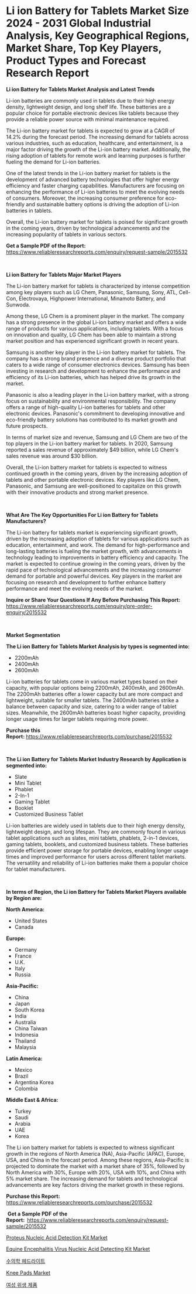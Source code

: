 <p><h1>Li ion Battery for Tablets Market Size 2024 - 2031 Global Industrial Analysis, Key Geographical Regions, Market Share, Top Key Players, Product Types and Forecast Research Report</h1></p><p><strong>Li ion Battery for Tablets Market Analysis and Latest Trends</strong></p>
<p><p>Li-ion batteries are commonly used in tablets due to their high energy density, lightweight design, and long shelf life. These batteries are a popular choice for portable electronic devices like tablets because they provide a reliable power source with minimal maintenance required.</p><p>The Li-ion battery market for tablets is expected to grow at a CAGR of 14.2% during the forecast period. The increasing demand for tablets across various industries, such as education, healthcare, and entertainment, is a major factor driving the growth of the Li-ion battery market. Additionally, the rising adoption of tablets for remote work and learning purposes is further fueling the demand for Li-ion batteries.</p><p>One of the latest trends in the Li-ion battery market for tablets is the development of advanced battery technologies that offer higher energy efficiency and faster charging capabilities. Manufacturers are focusing on enhancing the performance of Li-ion batteries to meet the evolving needs of consumers. Moreover, the increasing consumer preference for eco-friendly and sustainable battery options is driving the adoption of Li-ion batteries in tablets.</p><p>Overall, the Li-ion battery market for tablets is poised for significant growth in the coming years, driven by technological advancements and the increasing popularity of tablets in various sectors.</p></p>
<p><strong>Get a Sample PDF of the Report:&nbsp;</strong> <a href="https://www.reliableresearchreports.com/enquiry/request-sample/2015532">https://www.reliableresearchreports.com/enquiry/request-sample/2015532</a></p>
<p>&nbsp;</p>
<p><strong>Li ion Battery for Tablets Major Market Players</strong></p>
<p><p>The Li-ion battery market for tablets is characterized by intense competition among key players such as LG Chem, Panasonic, Samsung, Sony, ATL, Cell-Con, Electrovaya, Highpower International, Minamoto Battery, and Sunwoda.</p><p>Among these, LG Chem is a prominent player in the market. The company has a strong presence in the global Li-ion battery market and offers a wide range of products for various applications, including tablets. With a focus on innovation and quality, LG Chem has been able to maintain a strong market position and has experienced significant growth in recent years.</p><p>Samsung is another key player in the Li-ion battery market for tablets. The company has a strong brand presence and a diverse product portfolio that caters to a wide range of consumer electronics devices. Samsung has been investing in research and development to enhance the performance and efficiency of its Li-ion batteries, which has helped drive its growth in the market.</p><p>Panasonic is also a leading player in the Li-ion battery market, with a strong focus on sustainability and environmental responsibility. The company offers a range of high-quality Li-ion batteries for tablets and other electronic devices. Panasonic's commitment to developing innovative and eco-friendly battery solutions has contributed to its market growth and future prospects.</p><p>In terms of market size and revenue, Samsung and LG Chem are two of the top players in the Li-ion battery market for tablets. In 2020, Samsung reported a sales revenue of approximately $49 billion, while LG Chem's sales revenue was around $30 billion.</p><p>Overall, the Li-ion battery market for tablets is expected to witness continued growth in the coming years, driven by the increasing adoption of tablets and other portable electronic devices. Key players like LG Chem, Panasonic, and Samsung are well-positioned to capitalize on this growth with their innovative products and strong market presence.</p></p>
<p>&nbsp;</p>
<p><strong>What Are The Key Opportunities For Li ion Battery for Tablets Manufacturers?</strong></p>
<p><p>The Li-ion battery for tablets market is experiencing significant growth, driven by the increasing adoption of tablets for various applications such as education, entertainment, and work. The demand for high-performance and long-lasting batteries is fueling the market growth, with advancements in technology leading to improvements in battery efficiency and capacity. The market is expected to continue growing in the coming years, driven by the rapid pace of technological advancements and the increasing consumer demand for portable and powerful devices. Key players in the market are focusing on research and development to further enhance battery performance and meet the evolving needs of the market.</p></p>
<p><strong>Inquire or Share Your Questions If Any Before Purchasing This Report:</strong> <a href="https://www.reliableresearchreports.com/enquiry/pre-order-enquiry/2015532">https://www.reliableresearchreports.com/enquiry/pre-order-enquiry/2015532</a></p>
<p>&nbsp;</p>
<p><strong>Market Segmentation</strong></p>
<p><strong>The Li ion Battery for Tablets Market Analysis by types is segmented into:</strong></p>
<p><ul><li>2200mAh</li><li>2400mAh</li><li>2600mAh</li></ul></p>
<p><p>Li-ion batteries for tablets come in various market types based on their capacity, with popular options being 2200mAh, 2400mAh, and 2600mAh. The 2200mAh batteries offer a lower capacity but are more compact and lightweight, suitable for smaller tablets. The 2400mAh batteries strike a balance between capacity and size, catering to a wider range of tablet sizes. Meanwhile, the 2600mAh batteries boast higher capacity, providing longer usage times for larger tablets requiring more power.</p></p>
<p><strong>Purchase this Report:&nbsp;</strong><a href="https://www.reliableresearchreports.com/purchase/2015532">https://www.reliableresearchreports.com/purchase/2015532</a></p>
<p>&nbsp;</p>
<p><strong>The Li ion Battery for Tablets Market Industry Research by Application is segmented into:</strong></p>
<p><ul><li>Slate</li><li>Mini Tablet</li><li>Phablet</li><li>2-In-1</li><li>Gaming Tablet</li><li>Booklet</li><li>Customized Business Tablet</li></ul></p>
<p><p>Li-ion batteries are widely used in tablets due to their high energy density, lightweight design, and long lifespan. They are commonly found in various tablet applications such as slates, mini tablets, phablets, 2-in-1 devices, gaming tablets, booklets, and customized business tablets. These batteries provide efficient power storage for portable devices, enabling longer usage times and improved performance for users across different tablet markets. The versatility and reliability of Li-ion batteries make them a popular choice for tablet manufacturers.</p></p>
<p>&nbsp;</p>
<p><strong>In terms of Region, the Li ion Battery for Tablets Market Players available by Region are:</strong></p>
<p>
    <p> <strong> North America: </strong>
        <ul>
            <li>United States</li>
            <li>Canada</li>
        </ul>
        </p> 
    <p> <strong> Europe: </strong>
        <ul>
            <li>Germany</li>
            <li>France</li>
            <li>U.K.</li>
            <li>Italy</li>
            <li>Russia</li>
        </ul>
        </p> 
    <p> <strong> Asia-Pacific: </strong>
        <ul>
            <li>China</li>
            <li>Japan</li>
            <li>South Korea</li>
            <li>India</li>
            <li>Australia</li>
            <li>China Taiwan</li>
            <li>Indonesia</li>
            <li>Thailand</li>
            <li>Malaysia</li>
        </ul>
        </p> 
    <p> <strong> Latin America: </strong>
        <ul>
            <li>Mexico</li>
            <li>Brazil</li>
            <li>Argentina Korea</li>
            <li>Colombia</li>
        </ul>
        </p> 
    <p> <strong> Middle East & Africa: </strong>
        <ul>
            <li>Turkey</li>
            <li>Saudi</li>
            <li>Arabia</li>
            <li>UAE</li>
            <li>Korea</li>
        </ul>
    </p>
    </p>
<p><p>The Li ion battery market for tablets is expected to witness significant growth in the regions of North America (NA), Asia-Pacific (APAC), Europe, USA, and China in the forecast period. Among these regions, Asia-Pacific is projected to dominate the market with a market share of 35%, followed by North America with 30%, Europe with 20%, USA with 10%, and China with 5% market share. The increasing demand for tablets and technological advancements are key factors driving the market growth in these regions.</p></p>
<p><strong>Purchase this Report: </strong><a href="https://www.reliableresearchreports.com/purchase/2015532">https://www.reliableresearchreports.com/purchase/2015532</a></p>
<p>&nbsp;<strong>Get a Sample PDF of the Report:&nbsp;&nbsp;</strong><a href="https://www.reliableresearchreports.com/enquiry/request-sample/2015532">https://www.reliableresearchreports.com/enquiry/request-sample/2015532</a></p>
<p><strong></strong></p>
<p><p><a href="https://invited-way-688.notion.site/Proteus-Nucleic-Acid-Detection-Kit-Market-Research-Report-Forecasted-for-Period-from-2024-2031-by-a50d45eda35f43d1985064b924703c7f">Proteus Nucleic Acid Detection Kit Market</a></p><p><a href="https://butternut-bug-553.notion.site/Equine-Encephalitis-Virus-Nucleic-Acid-Detecting-Kit-Market-Centers-on-Aspects-such-as-Market-Growt-5b5efc06ae9546b0a84177079363cb25">Equine Encephalitis Virus Nucleic Acid Detecting Kit Market</a></p><p><a href="https://github.com/bvubpqd5241630/Market-Research-Report-List-1/blob/main/4622602185852.md">수의학 헤드라이트</a></p><p><a href="https://view.publitas.com/reportprime-1/knee-pads-market-research-report-forecasted-for-period-from-2024-2031-by-market-type-market-application-and-region/">Knee Pads Market</a></p><p><a href="https://github.com/khytkeqagplkzqvh/Market-Research-Report-List-1/blob/main/4611495185853.md">여성 위생 제품</a></p></p>
